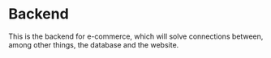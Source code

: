 # Backend 

This is the backend for e-commerce, which will solve connections between, among other things, the database and the website. 
